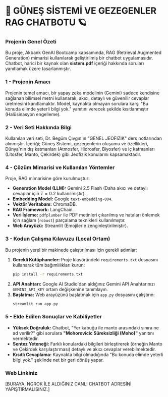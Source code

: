 # 🚀 GÜNEŞ SİSTEMİ VE GEZEGENLER RAG CHATBOTU 🪐

### Projenin Genel Özeti
Bu proje, Akbank GenAI Bootcamp kapsamında, RAG (Retrieval Augmented Generation) mimarisi kullanılarak geliştirilmiş bir chatbot uygulamasıdır. Chatbot, harici bir kaynak olan **sistem.pdf** içeriği hakkında soruları yanıtlamak üzere tasarlanmıştır.

### 1 - Projenin Amacı
Projenin temel amacı, bir yapay zeka modelinin (Gemini) sadece kendisine sağlanan bilimsel metni kullanarak, akıcı, detaylı ve güvenilir cevaplar üretmesini kanıtlamaktır. Model, kaynakta olmayan sorulara karşı "Bu konuda elimde yeterli bilgi yok." yanıtını verecek şekilde kısıtlanmıştır (Halüsinasyon engelleme).

### 2 - Veri Seti Hakkında Bilgi
Kullanılan veri seti, Dr. Begüm Çıvgın'ın "GENEL JEOFIZIK" ders notlarından alınmıştır. İçeriği; Güneş Sistemi, gezegenlerin oluşumu ve özellikleri, Dünya'nın dış katmanları (Atmosfer, Hidrosfer, Biyosfer) ve iç katmanları (Litosfer, Manto, Çekirdek) gibi Jeofizik konularını kapsamaktadır.

### 4 - Çözüm Mimarisi ve Kullanılan Yöntemler
Proje, RAG mimarisine göre kurulmuştur:
* **Generation Model (LLM):** Gemini 2.5 Flash (Daha akıcı ve detaylı cevaplar için $T=0.2$ kullanılmıştır).
* **Embedding Model:** Google `text-embedding-004`.
* **Vektör Veritabanı:** ChromaDB.
* **RAG Framework:** LangChain.
* **Veri İşleme:** `pdfplumber` ile PDF metinleri çıkarılmış ve hataları önlemek için sağlam (`robust`) parçalama teknikleri kullanılmıştır.
* **Web Arayüzü:** Streamlit (Emojilerle zenginleştirilmiştir).

### 3 - Kodun Çalışma Kılavuzu (Local Ortam)
Bu projenin yerel bir makinede çalıştırılması için gerekli adımlar:

1.  **Gerekli Kütüphaneler:** Proje klasöründeki `requirements.txt` dosyasını kullanarak tüm bağımlılıkları kurun:
    ```bash
    pip install -r requirements.txt
    ```
2.  **API Anahtarı:** Google AI Studio'dan aldığınız Gemini API Anahtarınızı `GEMINI_API_KEY` ortam değişkenine tanımlayın.
3.  **Başlatma:** Web arayüzünü başlatmak için `app.py` dosyasını çalıştırın:
    ```bash
    streamlit run app.py
    ```

### 5 - Elde Edilen Sonuçlar ve Kabiliyetler
* **Yüksek Doğruluk:** Chatbot, "Yer kabuğu ile manto arasındaki sınıra ne ad verilir?" gibi sorulara **"Mohorovicic Süreksizliği (Moho)"** yanıtını vermektedir.
* **Sentez Yeteneği:** Farklı konulardaki bilgileri birleştirerek (örneğin Manto ve Çekirdek karşılaştırması) detaylı ve akıcı cevaplar verebilmektedir.
* **Kısıtlı Cevaplama:** Kaynakta bilgi olmadığında "Bu konuda elimde yeterli bilgi yok." şeklinde net bir geri dönüş yapar.

### Web Linkiniz
[BURAYA, NGROK İLE ALDIĞINIZ CANLI CHATBOT ADRESİNİ YAPIŞTIRMALISINIZ.]